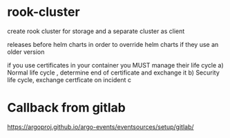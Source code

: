 # rook-cluster
create rook cluster for storage and a separate cluster as client


releases before helm charts in order to override helm charts if they use an older version

if you use certificates in your container you MUST manage their life cycle
a) Normal life cycle , determine end of certificate and exchange it
b) Security life cycle, exchange certficate on incident
c

# Callback from gitlab
https://argoproj.github.io/argo-events/eventsources/setup/gitlab/

